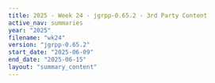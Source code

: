 ```yaml
---
title: 2025 - Week 24 - jgrpp-0.65.2 - 3rd Party Content
active_nav: summaries
year: "2025"
filename: "wk24"
version: "jgrpp-0.65.2"
start_date: "2025-06-09"
end_date: "2025-06-15"
layout: "summary_content"
---
```

